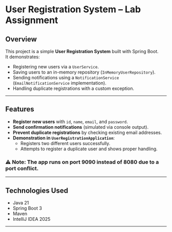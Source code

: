 # User Registration System – Lab Assignment

## Overview
This project is a simple **User Registration System** built with Spring Boot.  
It demonstrates:
- Registering new users via a `UserService`.
- Saving users to an in-memory repository (`InMemoryUserRepository`).
- Sending notifications using a `NotificationService` (`EmailNotificationService` implementation).
- Handling duplicate registrations with a custom exception.

---

## Features
- **Register new users** with `id`, `name`, `email`, and `password`.
- **Send confirmation notifications** (simulated via console output).
- **Prevent duplicate registrations** by checking existing email addresses.
- **Demonstration in `UserRegistrationApplication`**:
  - Registers two different users successfully.
  - Attempts to register a duplicate user and shows proper handling.

### ⚠️ Note: The app runs on port 9090 instead of 8080 due to a port conflict.

--- 

## Technologies Used
- Java 21
- Spring Boot 3
- Maven
- IntelliJ IDEA 2025

---
